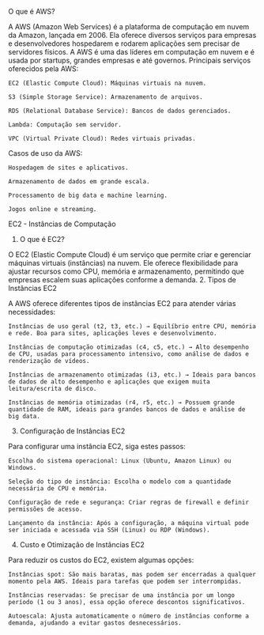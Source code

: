 O que é AWS?

A AWS (Amazon Web Services) é a plataforma de computação em nuvem da Amazon, lançada em 2006. Ela oferece diversos serviços para empresas e desenvolvedores hospedarem e rodarem aplicações sem precisar de servidores físicos. A AWS é uma das líderes em computação em nuvem e é usada por startups, grandes empresas e até governos.
Principais serviços oferecidos pela AWS:

    EC2 (Elastic Compute Cloud): Máquinas virtuais na nuvem.

    S3 (Simple Storage Service): Armazenamento de arquivos.

    RDS (Relational Database Service): Bancos de dados gerenciados.

    Lambda: Computação sem servidor.

    VPC (Virtual Private Cloud): Redes virtuais privadas.

Casos de uso da AWS:

    Hospedagem de sites e aplicativos.

    Armazenamento de dados em grande escala.

    Processamento de big data e machine learning.

    Jogos online e streaming.

EC2 - Instâncias de Computação
1. O que é EC2?

O EC2 (Elastic Compute Cloud) é um serviço que permite criar e gerenciar máquinas virtuais (instâncias) na nuvem. Ele oferece flexibilidade para ajustar recursos como CPU, memória e armazenamento, permitindo que empresas escalem suas aplicações conforme a demanda.
2. Tipos de Instâncias EC2

A AWS oferece diferentes tipos de instâncias EC2 para atender várias necessidades:

    Instâncias de uso geral (t2, t3, etc.) → Equilíbrio entre CPU, memória e rede. Boa para sites, aplicações leves e desenvolvimento.

    Instâncias de computação otimizadas (c4, c5, etc.) → Alto desempenho de CPU, usadas para processamento intensivo, como análise de dados e renderização de vídeos.

    Instâncias de armazenamento otimizadas (i3, etc.) → Ideais para bancos de dados de alto desempenho e aplicações que exigem muita leitura/escrita de disco.

    Instâncias de memória otimizadas (r4, r5, etc.) → Possuem grande quantidade de RAM, ideais para grandes bancos de dados e análise de big data.

3. Configuração de Instâncias EC2

Para configurar uma instância EC2, siga estes passos:

    Escolha do sistema operacional: Linux (Ubuntu, Amazon Linux) ou Windows.

    Seleção do tipo de instância: Escolha o modelo com a quantidade necessária de CPU e memória.

    Configuração de rede e segurança: Criar regras de firewall e definir permissões de acesso.

    Lançamento da instância: Após a configuração, a máquina virtual pode ser iniciada e acessada via SSH (Linux) ou RDP (Windows).

4. Custo e Otimização de Instâncias EC2

Para reduzir os custos do EC2, existem algumas opções:

    Instâncias spot: São mais baratas, mas podem ser encerradas a qualquer momento pela AWS. Ideais para tarefas que podem ser interrompidas.

    Instâncias reservadas: Se precisar de uma instância por um longo período (1 ou 3 anos), essa opção oferece descontos significativos.

    Autoescala: Ajusta automaticamente o número de instâncias conforme a demanda, ajudando a evitar gastos desnecessários.
